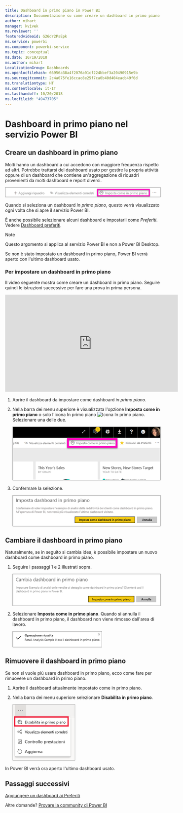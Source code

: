 ```yaml
---
title: Dashboard in primo piano in Power BI
description: Documentazione su come creare un dashboard in primo piano nel servizio Power BI
author: mihart
manager: kvivek
ms.reviewer: ''
featuredvideoid: G26dr2PsEpk
ms.service: powerbi
ms.component: powerbi-service
ms.topic: conceptual
ms.date: 10/19/2018
ms.author: mihart
LocalizationGroup: Dashboards
ms.openlocfilehash: 66956a38a4f2076a01cf224bbef3a20490915e9b
ms.sourcegitcommit: 2c4a075fe16ccac8e25f7ca0b40d404eacb49f6d
ms.translationtype: HT
ms.contentlocale: it-IT
ms.lasthandoff: 10/20/2018
ms.locfileid: "49473705"
---
```

# <a name="featured-dashboards-in-power-bi-service"></a>Dashboard in primo piano nel servizio Power BI
## <a name="create-a-featured-dashboard"></a>Creare un dashboard in primo piano
Molti hanno un dashboard a cui accedono con maggiore frequenza rispetto ad altri.  Potrebbe trattarsi del dashboard usato per gestire la propria attività oppure di un dashboard che contiene un'aggregazione di riquadri provenienti da molti dashboard e report diversi.

![Icona Imposta come in primo piano](./media/end-user-featured/power-bi-feature-nav.png)

Quando si seleziona un dashboard *in primo piano*, questo verrà visualizzato ogni volta che si apre il servizio Power BI.  

È anche possibile selezionare alcuni dashboard e impostarli come *Preferiti*. Vedere [Dashboard preferiti](end-user-favorite.md).

> [!NOTE] 
>Questo argomento si applica al servizio Power BI e non a Power BI Desktop.

Se non è stato impostato un dashboard in primo piano, Power BI verrà aperto con l'ultimo dashboard usato.  

### <a name="to-set-a-dashboard-as-featured"></a>Per impostare un dashboard **in primo piano**
Il video seguente mostra come creare un dashboard in primo piano. Seguire quindi le istruzioni successive per fare una prova in prima persona.

<iframe width="560" height="315" src="https://www.youtube.com/embed/G26dr2PsEpk" frameborder="0" allowfullscreen></iframe>



1. Aprire il dashboard da impostare come dashboard *in primo piano*. 
2. Nella barra dei menu superiore è visualizzata l'opzione **Imposta come in primo piano** o solo l'icona In primo piano ![Icona In primo piano](./media/end-user-featured/power-bi-featured-icon.png). Selezionare una delle due.
   
    ![Icona Imposta come in primo piano](./media/end-user-featured/power-bi-set-as-featured.png)
3. Confermare la selezione.
   
    ![Dashboard impostato in primo piano](./media/end-user-featured/power-bi-create-featured.png)

## <a name="change-the-featured-dashboard"></a>Cambiare il dashboard in primo piano
Naturalmente, se in seguito si cambia idea, è possibile impostare un nuovo dashboard come dashboard in primo piano.

1. Seguire i passaggi 1 e 2 illustrati sopra.
   
    ![Finestra Cambia dashboard in primo piano](./media/end-user-featured/power-bi-change-feature.png)
2. Selezionare **Imposta come in primo piano**. Quando si annulla il dashboard in primo piano, il dashboard non viene rimosso dall'area di lavoro.  
   
    ![Messaggio di operazione completata](./media/end-user-featured/power-bi-success.png)

## <a name="remove-the-featured-dashboard"></a>Rimuovere il dashboard in primo piano
Se non si vuole più usare dashboard in primo piano, ecco come fare per rimuovere un dashboard in primo piano.

1. Aprire il dashboard attualmente impostato come in primo piano.
2. Nella barra dei menu superiore selezionare **Disabilita in primo piano**.
   
    ![Eliminare in primo piano](./media/end-user-featured/power-bi-unfeature.png)

In Power BI verrà ora aperto l'ultimo dashboard usato.  

## <a name="next-steps"></a>Passaggi successivi
[Aggiungere un dashboard ai Preferiti](end-user-favorite.md)

Altre domande? [Provare la community di Power BI](http://community.powerbi.com/)

